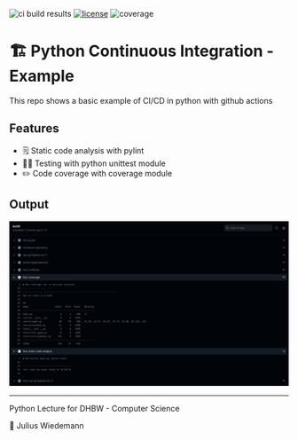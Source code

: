 ![ci build results](https://github.com/JuliusWiedemann/PythonCIExample/actions/workflows/python-ci.yml/badge.svg)
[![license](https://img.shields.io/badge/License-MIT-purple.svg)](LICENSE)
![coverage](https://img.shields.io/endpoint?url=https://gist.githubusercontent.com/JuliusWiedemann/d506acc54dead9ca1d070488e813d253/raw/coverage.json)

# 🏗️ Python Continuous Integration - Example 

This repo shows a basic example of CI/CD in python with github actions

## Features
- 🗒️ Static code analysis with pylint
- 🧑‍🔬 Testing with python unittest module
- ✏️ Code coverage with coverage module

## Output
![](images/ci-report.png)

---

Python Lecture for DHBW - Computer Science

🧑 Julius Wiedemann
